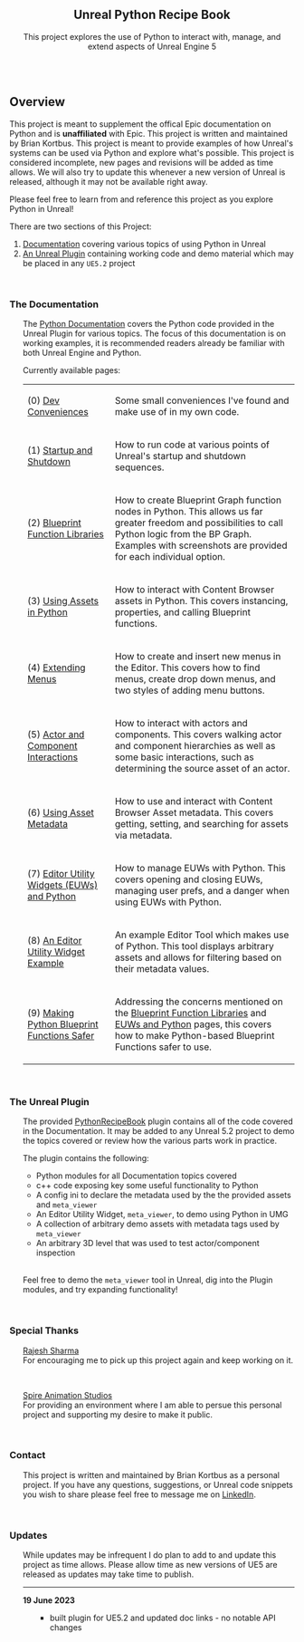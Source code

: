 <br></br>

<h2 align="center">Unreal Python Recipe Book</h2>

<p align="center">
This project explores the use of Python to interact with, manage, and extend aspects of Unreal Engine 5
</p>
<br>



<br>

## Overview

This project is meant to supplement the offical Epic documentation on Python and is
**unaffiliated** with Epic. This project is written and maintained by Brian Kortbus.
This project is meant to provide examples of how Unreal's systems can be used via Python 
and explore what's possible. This project is considered incomplete, new pages and revisions 
will be added as time allows. We will also try to update this whenever
a new version of Unreal is released, although it may not be available right away.

Please feel free to learn from and reference this project as you explore Python in Unreal!


There are two sections of this Project:
1) [Documentation](./documentation) covering various topics of using Python in Unreal
2) [An Unreal Plugin](./unreal_plugin/PythonRecipeBook) containing working code and demo material 
which may be placed in any `UE5.2` project

<br>




### The Documentation
<ul>

The [Python Documentation](./documentation) covers the Python code provided in the Unreal Plugin for various topics. 
The focus of this documentation is on working examples, it is recommended readers already be familiar with both Unreal Engine and Python.

Currently available pages:

<table>
<tr><td>

(0) [Dev Conveniences](./documentation/00_conveniences.md)

</td><td>

Some small conveniences I've found and make use of in my own code.


</td></tr><tr><td>


(1) [Startup and Shutdown](./documentation/01_startup_and_shutdown.md)
</td><td>

How to run code at various points of Unreal's startup and shutdown sequences. 

</td></tr><tr><td>


(2) [Blueprint Function Libraries](./documentation/02_blueprint_function_libraries.md)
</td><td>

How to create Blueprint Graph function nodes in Python. This allows us far greater freedom and possibilities to call Python logic from the BP Graph.
Examples with screenshots are provided for each individual option.

</td></tr><tr><td>


(3) [Using Assets in Python](./documentation/03_using_assets_in_python.md)
</td><td>

How to interact with Content Browser assets in Python. This covers instancing, properties, and calling Blueprint functions.

</td></tr><tr><td>


(4) [Extending Menus](./documentation/04_extending_menus.md)
</td><td>

How to create and insert new menus in the Editor. This covers how to find menus, create drop down menus, and two styles of adding menu buttons.

</td></tr><tr><td>


(5) [Actor and Component Interactions](./documentation/05_actors_and_components.md)
</td><td>

How to interact with actors and components. This covers walking actor and component hierarchies as well as some basic interactions, 
such as determining the source asset of an actor.

</td></tr><tr><td>


(6) [Using Asset Metadata](./documentation/06_using_asset_metadata.md)
</td><td>

How to use and interact with Content Browser Asset metadata. This covers getting, setting, and searching for assets via metadata.

</td></tr><tr><td>


(7) [Editor Utility Widgets (EUWs) and Python](./documentation/07_editor_utility_widgets.md)
</td><td>

How to manage EUWs with Python. This covers opening and closing EUWs, managing user prefs, and a danger when using EUWs with Python.

</td></tr><tr><td>


(8) [An Editor Utility Widget Example](./documentation/08_editor_widget_example.md)
</td><td>

An example Editor Tool which makes use of Python. This tool displays arbitrary assets and allows for filtering based on their metadata values.

</td></tr><tr><td>


(9) [Making Python Blueprint Functions Safer](./documentation/09_making_python_BP_functions_safer.md)
</td><td>

Addressing the concerns mentioned on the
[Blueprint Function Libraries](./documentation/02_blueprint_function_libraries.md) and
[EUWs and Python](./documentation/07_editor_utility_widgets.md) pages,
this covers how to make Python-based Blueprint Functions safer to use.

</td></tr>
</table>


</ul>
<br>




### The Unreal Plugin
<ul>

The provided [PythonRecipeBook](./unreal_plugin/PythonRecipeBook) plugin contains all of the code covered in the Documentation.
It may be added to any Unreal 5.2 project to demo the topics covered or review how the various parts work in practice.

The plugin contains the following:

- Python modules for all Documentation topics covered
- c++ code exposing key some useful functionality to Python
- A config ini to declare the metadata used by the the provided assets and `meta_viewer`
- An Editor Utility Widget, `meta_viewer`, to demo using Python in UMG
- A collection of arbitrary demo assets with metadata tags used by `meta_viewer`
- An arbitrary 3D level that was used to test actor/component inspection

<br>

Feel free to demo the `meta_viewer` tool in Unreal, dig into the Plugin modules, and try expanding functionality!

</ul>
<br>




### Special Thanks

<ul>

[Rajesh Sharma](https://www.linkedin.com/in/rajeshxsharma) <br>
For encouraging me to pick up this project again and keep working on it.

<br>

[Spire Animation Studios](https://spirestudios.com/) <br>
For providing an environment where I am able to persue this personal project and supporting my desire to make it public.

</ul>
<br>




### Contact

<ul>
  
This project is written and maintained by Brian Kortbus as a personal project. If you have any questions, suggestions,
or Unreal code snippets you wish to share please feel free to message me on [LinkedIn](https://www.linkedin.com/in/bkortbus/).


</ul>
<br>





### Updates

<ul>

While updates may be infrequent I do plan to add to and update this project as time allows. 
Please allow time as new versions of UE5 are released as updates may take time to publish.

---

**19 June 2023**
<ul>

- built plugin for UE5.2 and updated doc links - no notable API changes

</ul>


</ul>
